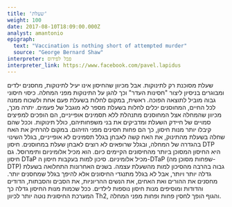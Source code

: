 ```yaml
---
title: 'שעלת'
weight: 100
date: 2017-08-10T18:09:00.000Z
analyst: amantonio
epigraph:
  text: "Vaccination is nothing short of attempted murder"
  source: "George Bernard Shaw"
interpreter: פבל לפידוס
interpreter_link: https://www.facebook.com/pavel.lapidus
---
```

שעלת מסוכנת רק לתינוקות. אבל מכיוון שהחיסון אינו יעיל לתינוקות, מחסנים ילדים ומבוגרים בניסיון ליצור "חסינות העדר" וכך להגן על התינוקות מפני המחלה. כיסוי חיסוני גבוה מוביל לתוצאה הפוכה. ראשית, במקום לחלות בשעלת פעם אחת ולשכוח ממנה לכל החיים, המחוסנים יכלים לחלות בשעלת מספר לא מוגבל של פעמים. יתרה מכך, מכיוון שהמחלה אצל המחוסנים מתנהלת ללא תסמינים אופייניים, הם הופכים למפיצים סמויים של חיידק השעלת ומדביקים את בני משפחותיהם, כולל תינוקות. וככל שהם קיבלו יותר מנות חיסון, כך הם פחות חסינים מפני הזיהום. במקום להרחיק את האח שחלה בשעלת מהתינוק, את האח קשה לאבחן בגלל תסמינים לא אופייניים, בגלל השינוי בהגדרה של המחלה, ובגלל שרופאים לא רוצים לאבחן שעלת במחוסנים.
חיסון DTP היא החיסון המסוכן ביותר מהחיסונים הקיימים כיום. הוא מכיל אלומיניום ותימרוסל.
גם חיסון DTaP מכיל אלומיניום.
סיכון למות בעקבות חיסון ה-DTaP (שפחות מסוכן מה-DTP) גבוה בהרבה מהסיכון למות מהשעלת עצמה.
בשנים האחרונות התחלואה בשעלת גדלה יותר ויותר, אבל לא בגלל מתנגדי החיסונים אלא להיפך בגלל שמחסנים יותר. מחסנים את ההורים ואת האחים, את הנשים ההריוניות, את הסבים והסבתות, הדודים והדודות ומוסיפים מנות חיסון נוספות לילדים. ככל שכמות מנות החיסון גדלה כך המערכת החיסונית נוטה יותר לכיוון Th2, והגוף הופך לחסין פחות ופחות מפני המחלה.